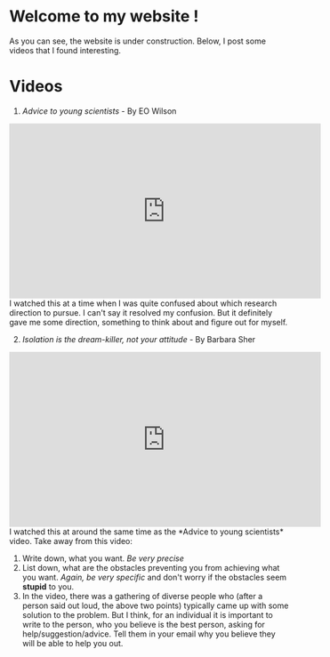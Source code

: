 # Welcome to my website !

As you can see, the website is under construction.
Below, I post some videos that I found interesting.

# Videos
1. *Advice to young scientists* - By EO Wilson 
<iframe width="560" height="315" src="https://embed.ted.com/talks/e_o_wilson_advice_to_young_scientists" frameborder="0" allowfullscreen></iframe>
I watched this at a time when I was quite confused about which research direction to pursue. I can't say it resolved my confusion. But it definitely gave me some direction, something to think about and figure out for myself.

2. *Isolation is the dream-killer, not your attitude* - By Barbara Sher 
<iframe width="560" height="315" src="https://www.youtube.com/embed/H2rG4Dg6xyI" frameborder="0" allowfullscreen></iframe>
I watched this at around the same time as the *Advice to young scientists* video. Take away from this video:
 
  1. Write down, what you want. *Be very precise*
  2. List down, what are the obstacles preventing you from achieving what you want. *Again, be very specific* and don't worry if the obstacles seem **stupid** to you.
  3. In the video, there was a gathering of diverse people who (after a person said out loud, the above two points) typically came up with some solution to the problem. But I think, for an individual it is important to write to the person, who you believe is the best person, asking for help/suggestion/advice. Tell them in your email why you believe they will be able to help you out.

